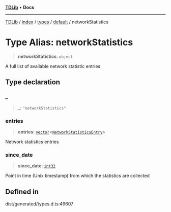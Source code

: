 [**TDLib**](../../../../../../README.md) • **Docs**

***

[TDLib](../../../../../../modules.md) / [index](../../../../../README.md) / [types](../../../README.md) / [default](../README.md) / networkStatistics

# Type Alias: networkStatistics

> **networkStatistics**: `object`

A full list of available network statistic entries

## Type declaration

### \_

> **\_**: `"networkStatistics"`

### entries

> **entries**: [`vector`](vector.md)\<[`NetworkStatisticsEntry`](NetworkStatisticsEntry.md)\>

Network statistics entries

### since\_date

> **since\_date**: [`int32`](int32-1.md)

Point in time (Unix timestamp) from which the statistics are collected

## Defined in

dist/generated/types.d.ts:49607
